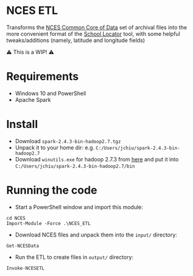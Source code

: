 
# NCES ETL

Transforms the [NCES Common Core of Data](https://nces.ed.gov/ccd/) set of
archival files into the more convenient format of the
[School Locator](https://nces.ed.gov/ccd/schoolsearch/) tool, with some
helpful tweaks/additions (namely, latitude and longitude fields)

:warning: This is a WIP! :warning:

# Requirements

- Windows 10 and PowerShell
- Apache Spark 

# Install

- Download `spark-2.4.3-bin-hadoop2.7.tgz`
- Unpack it to your home dir: e.g. `C:/Users/jchiu/spark-2.4.3-bin-hadoop2.7`
- Download `winutils.exe` for hadoop 2.7.3 from [here](https://github.com/cdarlint/winutils)
and put it into `C:/Users/jchiu/spark-2.4.3-bin-hadoop2.7/bin`

# Running the code

- Start a PowerShell window and import this module:

```
cd NCES
Import-Module -Force .\NCES_ETL
```

- Download NCES files and unpack them into the `input/` directory:

```
Get-NCESData
```

- Run the ETL to create files in `output/` directory:

```
Invoke-NCESETL
```
